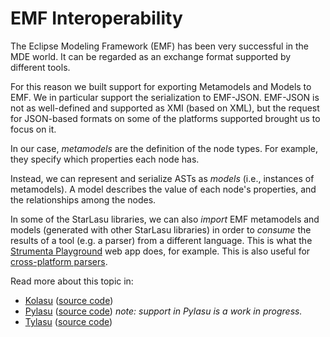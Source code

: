 # EMF Interoperability

The Eclipse Modeling Framework (EMF) has been very successful in the MDE world. It can be regarded as an exchange format supported by different tools.

For this reason we built support for exporting Metamodels and Models to EMF. We in particular support the serialization to EMF-JSON. EMF-JSON is not as
well-defined and supported as XMI (based on XML), but the request for JSON-based formats on some of the platforms supported brought us to focus on it.

In our case, _metamodels_ are the definition of the node types. For example, they specify which properties each node has.

Instead, we can represent and serialize ASTs as _models_ (i.e., instances of metamodels). A model describes the value of each node's properties, and the
relationships among the nodes.

In some of the StarLasu libraries, we can also _import_ EMF metamodels and models (generated with other StarLasu libraries)
in order to _consume_ the results of a tool (e.g. a parser) from a different language. This is what the
[Strumenta Playground](https://playground.strumenta.com/) web app does, for example. This is also useful for [cross-platform parsers](parsers-cross-platform.md).

Read more about this topic in:
- [Kolasu](https://javadoc.io/doc/com.strumenta.kolasu/kolasu-emf/latest/index.html) ([source code](https://github.com/Strumenta/kolasu/tree/master/emf))
- [Pylasu](https://pylasu.readthedocs.io/en/latest/pylasu.emf.html) ([source code](https://github.com/Strumenta/pylasu/tree/master/pylasu/emf)) _note: support in Pylasu is a work in progress._
- [Tylasu](https://strumenta.github.io/tylasu/modules/interop_ecore.html) ([source code](https://github.com/Strumenta/tylasu/blob/master/src/interop/ecore.ts))
